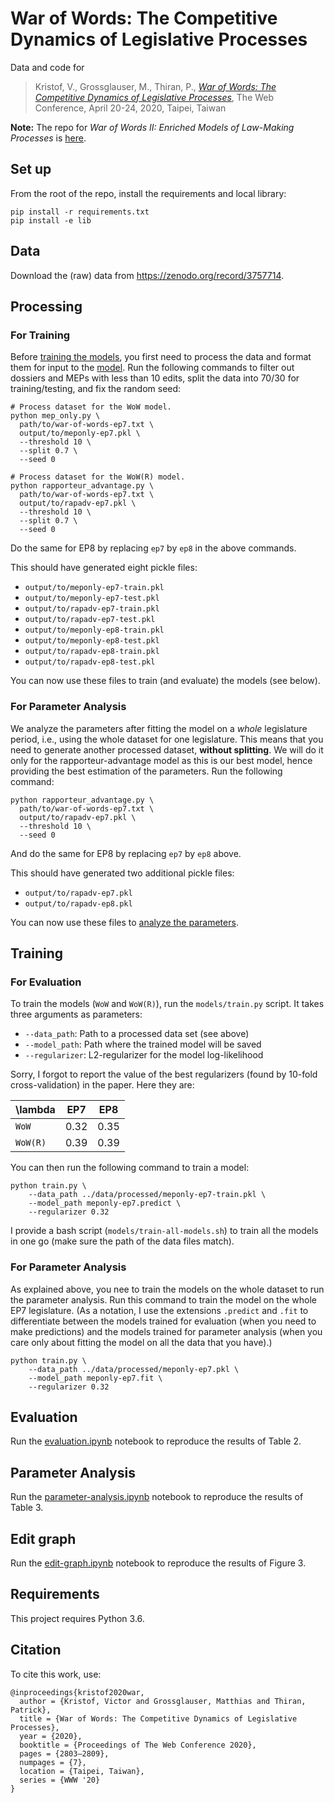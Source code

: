 # War of Words: The Competitive Dynamics of Legislative Processes

Data and code for

> Kristof, V., Grossglauser, M., Thiran, P., [*War of Words: The Competitive Dynamics of Legislative Processes*](https://infoscience.epfl.ch/record/275473/), The Web Conference, April 20-24, 2020, Taipei, Taiwan

**Note:** The repo for *War of Words II: Enriched Models of Law-Making Processes* is [here](https://github.com/indy-lab/war-of-words-2).  

## Set up

From the root of the repo, install the requirements and local library:

```
pip install -r requirements.txt
pip install -e lib
```

## Data

Download the (raw) data from https://zenodo.org/record/3757714.

## Processing

### For Training

Before [training the models](models/train.py), you first need to process the data and format them for input to the [model](lib/warofwords/model.py). Run the following commands to filter out dossiers and MEPs with less than 10 edits, split the data into 70/30 for training/testing, and fix the random seed:

```shell
# Process dataset for the WoW model.
python mep_only.py \
  path/to/war-of-words-ep7.txt \
  output/to/meponly-ep7.pkl \
  --threshold 10 \
  --split 0.7 \
  --seed 0

# Process dataset for the WoW(R) model.
python rapporteur_advantage.py \
  path/to/war-of-words-ep7.txt \
  output/to/rapadv-ep7.pkl \
  --threshold 10 \
  --split 0.7 \
  --seed 0
```

Do the same for EP8 by replacing `ep7` by `ep8` in the above commands.

This should have generated eight pickle files:

- `output/to/meponly-ep7-train.pkl`
- `output/to/meponly-ep7-test.pkl`
- `output/to/rapadv-ep7-train.pkl`
- `output/to/rapadv-ep7-test.pkl`
- `output/to/meponly-ep8-train.pkl`
- `output/to/meponly-ep8-test.pkl`
- `output/to/rapadv-ep8-train.pkl`
- `output/to/rapadv-ep8-test.pkl`

You can now use these files to train (and evaluate) the models (see below).

### For Parameter Analysis

We analyze the parameters after fitting the model on a *whole* legislature period, i.e., using the whole dataset for one legislature. This means that you need to generate another processed dataset, **without splitting**. We will do it only for the rapporteur-advantage model as this is our best model, hence providing the best estimation of the parameters. Run the following command:

```shell
python rapporteur_advantage.py \
  path/to/war-of-words-ep7.txt \
  output/to/rapadv-ep7.pkl \
  --threshold 10 \
  --seed 0
```

And do the same for EP8 by replacing `ep7` by `ep8` above.

This should have generated two additional pickle files:

- `output/to/rapadv-ep7.pkl`
- `output/to/rapadv-ep8.pkl`

You can now use these files to [analyze the parameters](notebooks/parameter-analysis.ipynb).

## Training

### For Evaluation

To train the models (`WoW` and `WoW(R)`), run the `models/train.py` script. It takes three arguments as parameters:

- `--data_path`: Path to a processed data set (see above)
- `--model_path`: Path where the trained model will be saved
- `--regularizer`: L2-regularizer for the model log-likelihood

Sorry, I forgot to report the value of the best regularizers (found by 10-fold cross-validation) in the paper. Here they are:

| \lambda     | EP7  | EP8  |
|-------------|------|------|
| `WoW`       | 0.32 | 0.35 |
| `WoW(R)`    | 0.39 | 0.39 |

You can then run the following command to train a model:

```shell
python train.py \
    --data_path ../data/processed/meponly-ep7-train.pkl \
    --model_path meponly-ep7.predict \
    --regularizer 0.32
```

I provide a bash script (`models/train-all-models.sh`) to train all the models in one go (make sure the path of the data files match).

### For Parameter Analysis

As explained above, you nee to train the models on the whole dataset to run the parameter analysis. Run this command to train the model on the whole EP7 legislature. (As a notation, I use the extensions `.predict` and `.fit` to differentiate between the models trained for evaluation (when you need to make predictions) and the models trained for parameter analysis (when you care only about fitting the model on all the data that you have).)

```shell
python train.py \
    --data_path ../data/processed/meponly-ep7.pkl \
    --model_path meponly-ep7.fit \
    --regularizer 0.32
```

## Evaluation

Run the [evaluation.ipynb](notebooks/evaluation.ipynb) notebook to reproduce the results of Table 2.

## Parameter Analysis

Run the [parameter-analysis.ipynb](notebooks/parameter-analysis.ipynb) notebook to reproduce the results of Table 3.

## Edit graph

Run the [edit-graph.ipynb](notebooks/edit-graph.ipynb) notebook to reproduce the results of Figure 3.

## Requirements

This project requires Python 3.6.

## Citation

To cite this work, use:

```
@inproceedings{kristof2020war,
  author = {Kristof, Victor and Grossglauser, Matthias and Thiran, Patrick},
  title = {War of Words: The Competitive Dynamics of Legislative Processes},
  year = {2020},
  booktitle = {Proceedings of The Web Conference 2020},
  pages = {2803–2809},
  numpages = {7},
  location = {Taipei, Taiwan},
  series = {WWW '20}
}
```
